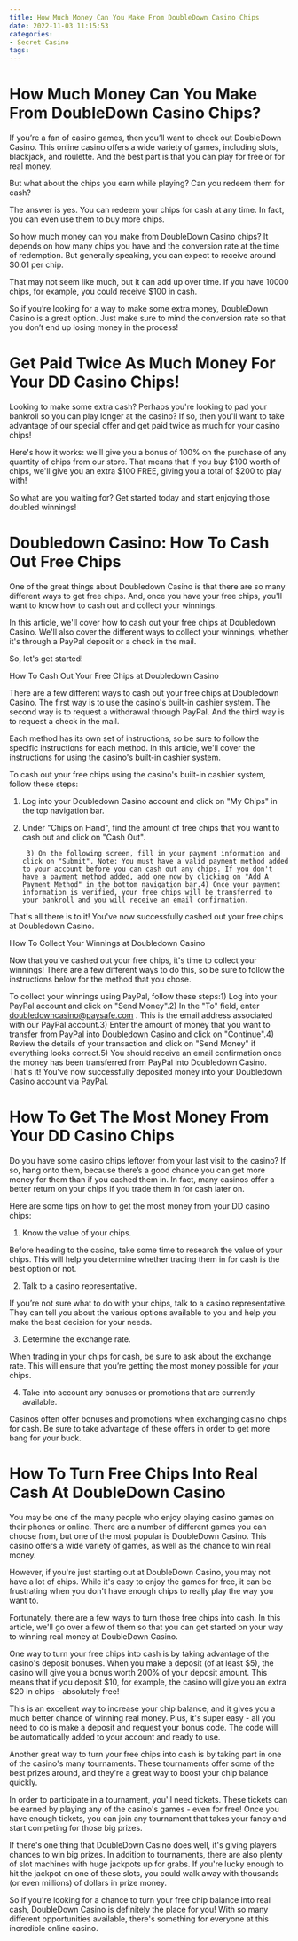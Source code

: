 ```yaml
---
title: How Much Money Can You Make From DoubleDown Casino Chips
date: 2022-11-03 11:15:53
categories:
- Secret Casino
tags:
---
```



#  How Much Money Can You Make From DoubleDown Casino Chips?

If you’re a fan of casino games, then you’ll want to check out DoubleDown Casino. This online casino offers a wide variety of games, including slots, blackjack, and roulette. And the best part is that you can play for free or for real money.

But what about the chips you earn while playing? Can you redeem them for cash?

The answer is yes. You can redeem your chips for cash at any time. In fact, you can even use them to buy more chips.

So how much money can you make from DoubleDown Casino chips? It depends on how many chips you have and the conversion rate at the time of redemption. But generally speaking, you can expect to receive around $0.01 per chip.

That may not seem like much, but it can add up over time. If you have 10000 chips, for example, you could receive $100 in cash.

So if you’re looking for a way to make some extra money, DoubleDown Casino is a great option. Just make sure to mind the conversion rate so that you don’t end up losing money in the process!

#  Get Paid Twice As Much Money For Your DD Casino Chips!

Looking to make some extra cash? Perhaps you're looking to pad your bankroll so you can play longer at the casino? If so, then you'll want to take advantage of our special offer and get paid twice as much for your casino chips!

Here's how it works: we'll give you a bonus of 100% on the purchase of any quantity of chips from our store. That means that if you buy $100 worth of chips, we'll give you an extra $100 FREE, giving you a total of $200 to play with!

So what are you waiting for? Get started today and start enjoying those doubled winnings!

#  Doubledown Casino: How To Cash Out Free Chips

One of the great things about Doubledown Casino is that there are so many different ways to get free chips. And, once you have your free chips, you'll want to know how to cash out and collect your winnings.

In this article, we'll cover how to cash out your free chips at Doubledown Casino. We'll also cover the different ways to collect your winnings, whether it's through a PayPal deposit or a check in the mail.

So, let's get started!

How To Cash Out Your Free Chips at Doubledown Casino

There are a few different ways to cash out your free chips at Doubledown Casino. The first way is to use the casino's built-in cashier system. The second way is to request a withdrawal through PayPal. And the third way is to request a check in the mail.

Each method has its own set of instructions, so be sure to follow the specific instructions for each method. In this article, we'll cover the instructions for using the casino's built-in cashier system.

To cash out your free chips using the casino's built-in cashier system, follow these steps:

1) Log into your Doubledown Casino account and click on "My Chips" in the top navigation bar.





























2) Under "Chips on Hand", find the amount of free chips that you want to cash out and click on "Cash Out".



        3) On the following screen, fill in your payment information and click on "Submit". Note: You must have a valid payment method added to your account before you can cash out any chips. If you don't have a payment method added, add one now by clicking on "Add A Payment Method" in the bottom navigation bar.4) Once your payment information is verified, your free chips will be transferred to your bankroll and you will receive an email confirmation.

That's all there is to it! You've now successfully cashed out your free chips at Doubledown Casino.

How To Collect Your Winnings at Doubledown Casino

Now that you've cashed out your free chips, it's time to collect your winnings! There are a few different ways to do this, so be sure to follow the instructions below for the method that you chose.

To collect your winnings using PayPal, follow these steps:1) Log into your PayPal account and click on "Send Money".2) In the "To" field, enter doubledowncasino@paysafe.com . This is the email address associated with our PayPal account.3) Enter the amount of money that you want to transfer from PayPal into Doubledown Casino and click on "Continue".4) Review the details of your transaction and click on "Send Money" if everything looks correct.5) You should receive an email confirmation once the money has been transferred from PayPal into Doubledown Casino. That's it! You've now successfully deposited money into your Doubledown Casino account via PayPal.

#  How To Get The Most Money From Your DD Casino Chips

Do you have some casino chips leftover from your last visit to the casino? If so, hang onto them, because there’s a good chance you can get more money for them than if you cashed them in. In fact, many casinos offer a better return on your chips if you trade them in for cash later on.

Here are some tips on how to get the most money from your DD casino chips:

1. Know the value of your chips.

Before heading to the casino, take some time to research the value of your chips. This will help you determine whether trading them in for cash is the best option or not.

2. Talk to a casino representative.

If you’re not sure what to do with your chips, talk to a casino representative. They can tell you about the various options available to you and help you make the best decision for your needs.

3. Determine the exchange rate.

When trading in your chips for cash, be sure to ask about the exchange rate. This will ensure that you’re getting the most money possible for your chips.

4. Take into account any bonuses or promotions that are currently available.

Casinos often offer bonuses and promotions when exchanging casino chips for cash. Be sure to take advantage of these offers in order to get more bang for your buck.

#  How To Turn Free Chips Into Real Cash At DoubleDown Casino

You may be one of the many people who enjoy playing casino games on their phones or online. There are a number of different games you can choose from, but one of the most popular is DoubleDown Casino. This casino offers a wide variety of games, as well as the chance to win real money.

However, if you're just starting out at DoubleDown Casino, you may not have a lot of chips. While it's easy to enjoy the games for free, it can be frustrating when you don't have enough chips to really play the way you want to.

Fortunately, there are a few ways to turn those free chips into cash. In this article, we'll go over a few of them so that you can get started on your way to winning real money at DoubleDown Casino.

One way to turn your free chips into cash is by taking advantage of the casino's deposit bonuses. When you make a deposit (of at least $5), the casino will give you a bonus worth 200% of your deposit amount. This means that if you deposit $10, for example, the casino will give you an extra $20 in chips - absolutely free!

This is an excellent way to increase your chip balance, and it gives you a much better chance of winning real money. Plus, it's super easy - all you need to do is make a deposit and request your bonus code. The code will be automatically added to your account and ready to use.

Another great way to turn your free chips into cash is by taking part in one of the casino's many tournaments. These tournaments offer some of the best prizes around, and they're a great way to boost your chip balance quickly.

In order to participate in a tournament, you'll need tickets. These tickets can be earned by playing any of the casino's games - even for free! Once you have enough tickets, you can join any tournament that takes your fancy and start competing for those big prizes.

If there's one thing that DoubleDown Casino does well, it's giving players chances to win big prizes. In addition to tournaments, there are also plenty of slot machines with huge jackpots up for grabs. If you're lucky enough to hit the jackpot on one of these slots, you could walk away with thousands (or even millions) of dollars in prize money.

So if you're looking for a chance to turn your free chip balance into real cash, DoubleDown Casino is definitely the place for you! With so many different opportunities available, there's something for everyone at this incredible online casino.